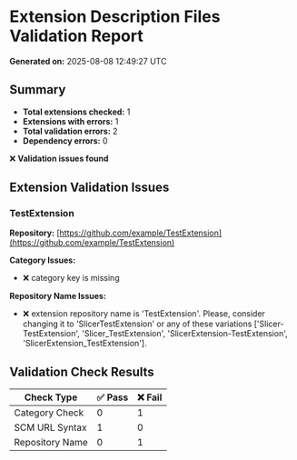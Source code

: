 # Extension Description Files Validation Report

**Generated on:** 2025-08-08 12:49:27 UTC

## Summary

- **Total extensions checked:** 1
- **Extensions with errors:** 1
- **Total validation errors:** 2
- **Dependency errors:** 0

❌ **Validation issues found**

## Extension Validation Issues

### TestExtension

**Repository:** [https://github.com/example/TestExtension](https://github.com/example/TestExtension)

**Category Issues:**
- ❌ category key is missing

**Repository Name Issues:**
- ❌ 
extension repository name is 'TestExtension'. Please, consider changing it to 'SlicerTestExtension' or any of
these variations ['Slicer-TestExtension', 'Slicer_TestExtension', 'SlicerExtension-TestExtension', 'SlicerExtension_TestExtension'].


## Validation Check Results

| Check Type | ✅ Pass | ❌ Fail |
|------------|---------|---------|
| Category Check | 0 | 1 |
| SCM URL Syntax | 1 | 0 |
| Repository Name | 0 | 1 |
